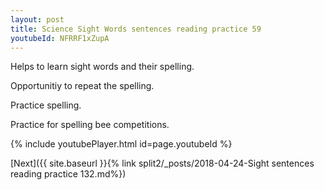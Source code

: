 ```yaml
---
layout: post
title: Science Sight Words sentences reading practice 59
youtubeId: NFRRF1xZupA
---
```

 
 
Helps to learn sight words and their spelling.

Opportunitiy to repeat the spelling. 

Practice spelling. 
 
Practice for spelling bee competitions. 
 
{% include youtubePlayer.html id=page.youtubeId %}
 
 

[Next]({{ site.baseurl }}{% link  split2/_posts/2018-04-24-Sight sentences reading practice 132.md%})
 
